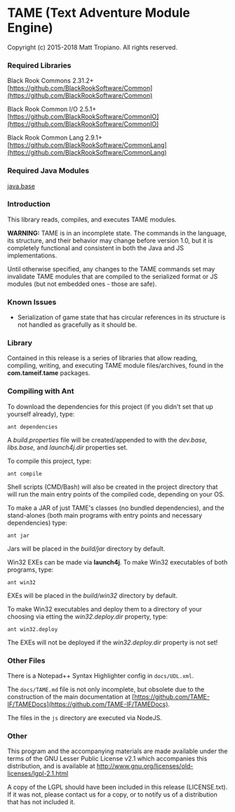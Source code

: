 # TAME (Text Adventure Module Engine)

Copyright (c) 2015-2018 Matt Tropiano. All rights reserved.  

### Required Libraries

Black Rook Commons 2.31.2+  
[https://github.com/BlackRookSoftware/Common](https://github.com/BlackRookSoftware/Common)

Black Rook Common I/O 2.5.1+  
[https://github.com/BlackRookSoftware/CommonIO](https://github.com/BlackRookSoftware/CommonIO)

Black Rook Common Lang 2.9.1+  
[https://github.com/BlackRookSoftware/CommonLang](https://github.com/BlackRookSoftware/CommonLang)

### Required Java Modules

[java.base](https://docs.oracle.com/javase/10/docs/api/java.base-summary.html)

### Introduction

This library reads, compiles, and executes TAME modules.

**WARNING:** TAME is in an incomplete state. The commands in the language, its structure, 
and their behavior may change before version 1.0, but it is completely functional and consistent
in both the Java and JS implementations.

Until otherwise specified, any changes to the TAME commands set may invalidate TAME modules that are compiled
to the serialized format or JS modules (but not embedded ones - those are safe).

### Known Issues

* Serialization of game state that has circular references in its structure is not handled as gracefully as it should be.

### Library

Contained in this release is a series of libraries that allow reading, compiling,
writing, and executing TAME module files/archives, found in the **com.tameif.tame**
packages.

### Compiling with Ant

To download the dependencies for this project (if you didn't set that up yourself already), type:

	ant dependencies

A *build.properties* file will be created/appended to with the *dev.base, libs.base,* 
and *launch4j.dir* properties set.
	
To compile this project, type:

	ant compile

Shell scripts (CMD/Bash) will also be created in the project directory that will run the main
entry points of the compiled code, depending on your OS.
	
To make a JAR of just TAME's classes (no bundled dependencies), and the stand-alones 
(both main programs with entry points and necessary dependencies) type:

	ant jar

Jars will be placed in the *build/jar* directory by default.

Win32 EXEs can be made via **launch4j**. To make Win32 executables of both programs, type:

	ant win32

EXEs will be placed in the *build/win32* directory by default.
	
To make Win32 executables and deploy them to a directory of your choosing via 
etting the *win32.deploy.dir* property, type:

	ant win32.deploy

The EXEs will not be deployed if the *win32.deploy.dir* property is not set!

### Other Files

There is a Notepad++ Syntax Highlighter config in `docs/UDL.xml`.

The `docs/TAME.md` file is not only incomplete, but obsolete due to the construction
of the main documentation at [https://github.com/TAME-IF/TAMEDocs](https://github.com/TAME-IF/TAMEDocs).

The files in the `js` directory are executed via NodeJS.

### Other

This program and the accompanying materials
are made available under the terms of the GNU Lesser Public License v2.1
which accompanies this distribution, and is available at
http://www.gnu.org/licenses/old-licenses/lgpl-2.1.html

A copy of the LGPL should have been included in this release (LICENSE.txt).
If it was not, please contact us for a copy, or to notify us of a distribution
that has not included it. 
